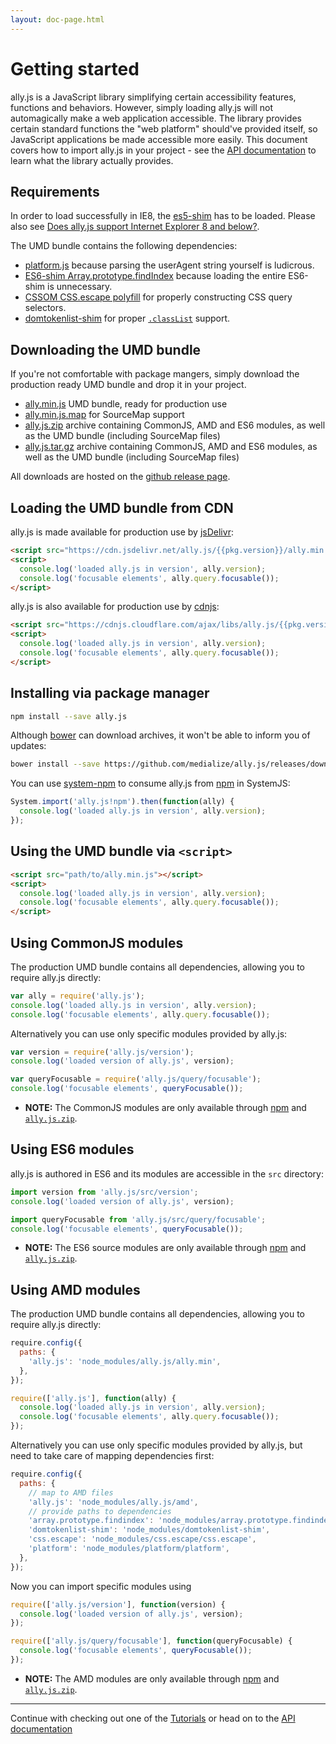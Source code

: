 ```yaml
---
layout: doc-page.html
---
```


# Getting started

ally.js is a JavaScript library simplifying certain accessibility features, functions and behaviors. However, simply loading ally.js will not automagically make a web application accessible. The library provides certain standard functions the "web platform" should've provided itself, so JavaScript applications be made accessible more easily. This document covers how to import ally.js in your project - see the [API documentation](api/README.md) to learn what the library actually provides.

## Requirements

In order to load successfully in IE8, the [es5-shim](https://github.com/es-shims/es5-shim/) has to be loaded. Please also see [Does ally.js support Internet Explorer 8 and below?](./questions.md##Does-ally-js-support-Internet-Explorer-8-and-below).

The UMD bundle contains the following dependencies:

* [platform.js](https://github.com/bestiejs/platform.js) because parsing the userAgent string yourself is ludicrous.
* [ES6-shim Array.prototype.findIndex](https://github.com/paulmillr/Array.prototype.findIndex) because loading the entire ES6-shim is unnecessary.
* [CSSOM CSS.escape polyfill](https://github.com/mathiasbynens/CSS.escape) for properly constructing CSS query selectors.
* [domtokenlist-shim](https://github.com/jwilsson/domtokenlist) for proper [`.classList`](https://developer.mozilla.org/en/docs/Web/API/Element/classList) support.


## Downloading the UMD bundle

If you're not comfortable with package mangers, simply download the production ready UMD bundle and drop it in your project.

* <a href="https://github.com/medialize/ally.js/releases/download/{{pkg.version}}/ally.min.js" class="download-file">ally.min.js</a> UMD bundle, ready for production use
* <a href="https://github.com/medialize/ally.js/releases/download/{{pkg.version}}/ally.min.js.map" class="download-file">ally.min.js.map</a> for SourceMap support
* <a href="https://github.com/medialize/ally.js/releases/download/{{pkg.version}}/ally.js.zip" class="download-file">ally.js.zip</a> archive containing CommonJS, AMD and ES6 modules, as well as the UMD bundle (including SourceMap files)
* <a href="https://github.com/medialize/ally.js/releases/download/{{pkg.version}}/ally.js.tar.gz" class="download-file">ally.js.tar.gz</a> archive containing CommonJS, AMD and ES6 modules, as well as the UMD bundle (including SourceMap files)

All downloads are hosted on the [github release page](https://github.com/medialize/ally.js/releases).


## Loading the UMD bundle from CDN

ally.js is made available for production use by [jsDelivr](http://www.jsdelivr.com/projects/ally.js):

```html
<script src="https://cdn.jsdelivr.net/ally.js/{{pkg.version}}/ally.min.js"></script>
<script>
  console.log('loaded ally.js in version', ally.version);
  console.log('focusable elements', ally.query.focusable());
</script>
```

ally.js is also available for production use by [cdnjs](https://cdnjs.com/libraries/ally.js):

```html
<script src="https://cdnjs.cloudflare.com/ajax/libs/ally.js/{{pkg.version}}/ally.min.js"></script>
<script>
  console.log('loaded ally.js in version', ally.version);
  console.log('focusable elements', ally.query.focusable());
</script>
```


## Installing via package manager

```sh
npm install --save ally.js
```

Although [bower](http://bower.io/) can download archives, it won't be able to inform you of updates:

```sh
bower install --save https://github.com/medialize/ally.js/releases/download/{{pkg.version}}/ally.js.zip
```

You can use [system-npm](https://github.com/stealjs/system-npm) to consume ally.js from [npm](https://www.npmjs.com/package/ally.js) in SystemJS:

```js
System.import('ally.js!npm').then(function(ally) {
  console.log('loaded ally.js in version', ally.version);
});
```


## Using the UMD bundle via `<script>`

```html
<script src="path/to/ally.min.js"></script>
<script>
  console.log('loaded ally.js in version', ally.version);
  console.log('focusable elements', ally.query.focusable());
</script>
```


## Using CommonJS modules

The production UMD bundle contains all dependencies, allowing you to require ally.js directly:

```js
var ally = require('ally.js');
console.log('loaded ally.js in version', ally.version);
console.log('focusable elements', ally.query.focusable());
```

Alternatively you can use only specific modules provided by ally.js:

```js
var version = require('ally.js/version');
console.log('loaded version of ally.js', version);

var queryFocusable = require('ally.js/query/focusable');
console.log('focusable elements', queryFocusable());
```

* **NOTE:** The CommonJS modules are only available through [npm](https://www.npmjs.com/package/ally.js) and [`ally.js.zip`](https://github.com/medialize/ally.js/releases/download/{{pkg.version}}/ally.js.zip).


## Using ES6 modules

ally.js is authored in ES6 and its modules are accessible in the `src` directory:

```js
import version from 'ally.js/src/version';
console.log('loaded version of ally.js', version);

import queryFocusable from 'ally.js/src/query/focusable';
console.log('focusable elements', queryFocusable());
```

* **NOTE:** The ES6 source modules are only available through [npm](https://www.npmjs.com/package/ally.js) and [`ally.js.zip`](https://github.com/medialize/ally.js/releases/download/{{pkg.version}}/ally.js.zip).


## Using AMD modules

The production UMD bundle contains all dependencies, allowing you to require ally.js directly:

```js
require.config({
  paths: {
    'ally.js': 'node_modules/ally.js/ally.min',
  },
});

require(['ally.js'], function(ally) {
  console.log('loaded ally.js in version', ally.version);
  console.log('focusable elements', ally.query.focusable());
});
```

Alternatively you can use only specific modules provided by ally.js, but need to take care of mapping dependencies first:

```js
require.config({
  paths: {
    // map to AMD files
    'ally.js': 'node_modules/ally.js/amd',
    // provide paths to dependencies
    'array.prototype.findindex': 'node_modules/array.prototype.findindex/index',
    'domtokenlist-shim': 'node_modules/domtokenlist-shim',
    'css.escape': 'node_modules/css.escape/css.escape',
    'platform': 'node_modules/platform/platform',
  },
});
```

Now you can import specific modules using

```js
require(['ally.js/version'], function(version) {
  console.log('loaded version of ally.js', version);
});

require(['ally.js/query/focusable'], function(queryFocusable) {
  console.log('focusable elements', queryFocusable());
});
```

* **NOTE:** The AMD modules are only available through [npm](https://www.npmjs.com/package/ally.js) and [`ally.js.zip`](https://github.com/medialize/ally.js/releases/download/{{pkg.version}}/ally.js.zip).


---

Continue with checking out one of the [Tutorials](tutorials/README.md) or head on to the [API documentation](api/README.md)
